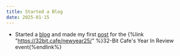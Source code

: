 ```yaml
---
title: Started a Blog
date: 2025-01-15
---
```


- Started a [blog](/blog/) and made my first [post](/blog/2025/2024-in-summary/) for the {%link "https://32bit.cafe/newyear25/" %}32-Bit Cafe's Year In Review event{%endlink%}
